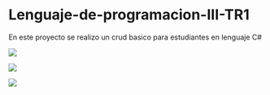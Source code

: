 # Lenguaje-de-programacion-III-TR1
En este proyecto se realizo un crud basico para estudiantes en lenguaje C#

![](img2/captura1.png)


![](img2/captura2.png)


![](img2/captura3.png)



